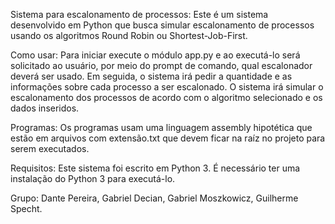 Sistema para escalonamento de processos:
Este é um sistema desenvolvido em Python que busca simular escalonamento de processos usando os algoritmos Round Robin ou Shortest-Job-First.

Como usar:
Para iniciar execute o módulo app.py e ao executá-lo será solicitado ao usuário, por meio do prompt de comando, qual escalonador deverá ser usado.
Em seguida, o sistema irá pedir a quantidade e as informações sobre cada processo a ser escalonado. 
O sistema irá simular o escalonamento dos processos de acordo com o algoritmo selecionado e os dados inseridos.

Programas:
Os programas usam uma linguagem assembly hipotética que estão em arquivos com extensão.txt que devem ficar na raíz no projeto para serem executados. 

Requisitos:
Este sistema foi escrito em Python 3. É necessário ter uma instalação do Python 3 para executá-lo.

Grupo:
Dante Pereira,
Gabriel Decian,
Gabriel Moszkowicz,
Guilherme Specht.
